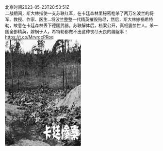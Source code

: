 北京时间2023-05-23T20:53:51Z<br>二战期间，斯大林指使一支苏联红军，在卡廷森林里秘密枪杀了两万名波兰的将军、教授、作家、医生...将波兰整整一代精英摧毁殆尽，然后，斯大林嫁祸希特勒，故意在卡廷森林丢下德国武器。苏联解体后，档案公开，真相震惊世人。杀一国全部精英，嫁祸于人，希特勒都做不出这种丧尽天良的龌龊事！ https://t.co/MrvrqcPRoq<br><img src='/temp/image/2023/u-Month-5/1660992437563817984_0.jpg' width='250' height='350'><br><br>
